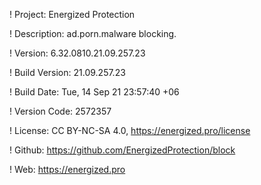 ! Project: Energized Protection

! Description: ad.porn.malware blocking.

! Version: 6.32.0810.21.09.257.23

! Build Version: 21.09.257.23

! Build Date: Tue, 14 Sep 21 23:57:40 +06

! Version Code: 2572357

! License: CC BY-NC-SA 4.0, https://energized.pro/license

! Github: https://github.com/EnergizedProtection/block

! Web: https://energized.pro
